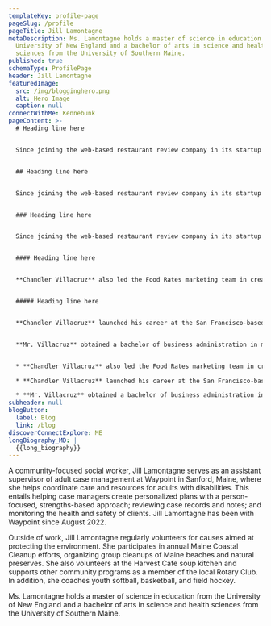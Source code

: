 ```yaml
---
templateKey: profile-page
pageSlug: /profile
pageTitle: Jill Lamontagne
metaDescription: Ms. Lamontagne holds a master of science in education from the
  University of New England and a bachelor of arts in science and health
  sciences from the University of Southern Maine.
published: true
schemaType: ProfilePage
header: Jill Lamontagne
featuredImage:
  src: /img/blogginghero.png
  alt: Hero Image
  caption: null
connectWithMe: Kennebunk
pageContent: >-
  # Heading line here


  Since joining the web-based restaurant review company in its startup phase, **Chandler Villacruz** has spearheaded market research activities that have allowed the firm to build effective advertising campaigns and achieve sound business growth.


  ## Heading line here


  Since joining the web-based restaurant review company in its startup phase, **Chandler Villacruz** has spearheaded market research activities that have allowed the firm to build effective advertising campaigns and achieve sound business growth.


  ### Heading line here


  Since joining the web-based restaurant review company in its startup phase, **Chandler Villacruz** has spearheaded market research activities that have allowed the firm to build effective advertising campaigns and achieve sound business growth.


  #### Heading line here


  **Chandler Villacruz** also led the Food Rates marketing team in creating a successful *user rewards program* that boosted online signups by 10,000 accounts in its first 30 days. For his achievements in his field, the [San Francisco Business Times](file:///home/surajit/Downloads/executives%20(2)/executives/profile.html#) recognized him as one of its “40 Under 40” *business leaders* in 2014.


  ##### Heading line here


  **Chandler Villacruz** launched his career at the San Francisco-based Healthy Living. After only six years with the firm, he advanced from his position of marketing associate to the role of marketing director.


  **Mr. Villacruz** obtained a bachelor of business administration in marketing from the Mays Business School at Texas A&M University, where he pursued the Advertising Strategy career track. Subsequently, he earned a master of science in marketing at the University of Southern California.


  * **Chandler Villacruz** also led the Food Rates marketing team in creating a successful *user rewards program* that boosted online signups by 10,000 accounts in its first 30 days. For his achievements in his field, the [San Francisco Business Times](file:///home/surajit/Downloads/executives%20(2)/executives/profile.html#) recognized him as one of its “40 Under 40” *business leaders* in 2014.

  * **Chandler Villacruz** launched his career at the San Francisco-based Healthy Living. After only six years with the firm, he advanced from his position of marketing associate to the role of marketing director.

  * **Mr. Villacruz** obtained a bachelor of business administration in marketing from the Mays Business School at Texas A&M University, where he pursued the Advertising Strategy career track. Subsequently, he earned a master of science in marketing at the University of Southern California.
subheader: null
blogButton:
  label: Blog
  link: /blog
discoverConnectExplore: ME
longBiography_MD: |
  {{long_biography}}
---
```

A community-focused social worker, Jill Lamontagne serves as an assistant supervisor of adult case management at Waypoint in Sanford, Maine, where she helps coordinate care and resources for adults with disabilities. This entails helping case managers create personalized plans with a person-focused, strengths-based approach; reviewing case records and notes; and monitoring the health and safety of clients. Jill Lamontagne has been with Waypoint since August 2022.

Outside of work, Jill Lamontagne regularly volunteers for causes aimed at protecting the environment. She participates in annual Maine Coastal Cleanup efforts, organizing group cleanups of Maine beaches and natural preserves. She also volunteers at the Harvest Cafe soup kitchen and supports other community programs as a member of the local Rotary Club. In addition, she coaches youth softball, basketball, and field hockey.

Ms. Lamontagne holds a master of science in education from the University of New England and a bachelor of arts in science and health sciences from the University of Southern Maine.